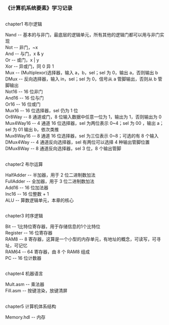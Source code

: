 ### 《计算机系统要素》学习记录

##
chapter1 布尔逻辑  

Nand -- 基本的与非门，最底层的逻辑单元，所有其他的逻辑门都可以用与非门实现  
Not -- 非门，~x  
And -- 与门，x & y  
Or -- 或门，x | y  
Xor -- 异或门，同 0 异 1  
Mux -- (Multiplexor)选择器，输入 a，b，sel；sel 为 0，输出 a，否则输出 b  
DMux -- 反向选择器，输入 in，sel；sel 为 0，信号从 a 管脚输出，否则从 b 管脚输出  
Not16 -- 16 位非门  
And16 -- 16 位与门  
Or16 -- 16 位或门  
Mux16 -- 16 位选择器，sel 仍为 1 位  
Or8Way -- 8 通道或门，8 位输入数据中任意一位为 1，输出为 1，否则输出为 0  
Mux4Way16 -- 4 通道 16 位选择器，sel 为两位表示 0~4；sel 为 00 ，输出 a；sel 为 01 输出 b，依次类推  
Mux8Way16 -- 8 通道 16 位选择器，sel 为三位表示 0~8；可选的有 8 个输入  
DMux4Way -- 4 通道反向选择器，sel 有两位可以选择 4 种输出管脚位置  
DMux8Way -- 8 通道反向选择器，sel 3 位，8 个输出管脚  

##
chapter2 布尔运算  

HalfAdder -- 半加器，用于 2 位二进制数加法  
FullAdder -- 全加器，用于 3 位二进制数加法  
Add16 -- 16 位加法器  
Inc16 -- 16 位整数 + 1  
ALU -- 算数逻辑单元，本章的核心  

##
chapter3 时序逻辑  

Bit -- 1比特位寄存器，用于存储信息的1个比特位  
Register -- 16 位寄存器  
RAM8 -- 8 寄存器，这算是一个小型的内存单元，有地址的概念，可读写，可寻址，可记忆  
RAM64 -- 64 寄存器，由 8 个 RAM8 组成  
PC -- 16 位计数器  

##
chapter4 机器语言  

Mult.asm -- 乘法器  
Fill.asm -- 按键渲染，放键清屏  

##
chapter5 计算机体系结构  

Memory.hdl -- 内存  


